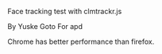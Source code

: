 Face tracking test with clmtrackr.js

By Yuske Goto
For apd

Chrome has better performance than firefox.